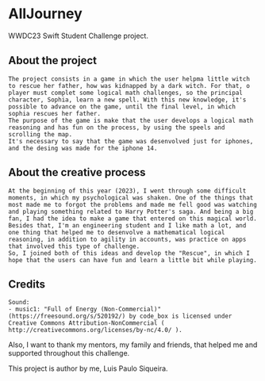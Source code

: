 # AllJourney

WWDC23 Swift Student Challenge project.

## About the project
```
The project consists in a game in which the user helpma little witch to rescue her father, how was kidnapped by a dark witch. For that, o player must complet some logical math challenges, so the principal character, Sophia, learn a new spell. With this new knowledge, it's possible to advance on the game, until the final level, in which sophia rescues her father.
The purpose of the game is make that the user develops a logical math reasoning and has fun on the process, by using the speels and scrolling the map.
It's necessary to say that the game was desenvolved just for iphones, and the desing was made for the iphone 14.
```

## About the creative process
```
At the beginning of this year (2023), I went through some difficult moments, in which my psychological was shaken. One of the things that most made me to forgot the problems and made me fell good was watching and playing something related to Harry Potter's saga. And being a big fan, I had the idea to make a game that entered on this magical world. 
Besides that, I'm an engineering student and I like math a lot, and one thing that helped me to desenvolve a mathematical logical reasoning, in addition to agility in accounts, was practice on apps that involved this type of challenge.
So, I joined both of this ideas and develop the "Rescue", in which I hope that the users can have fun and learn a little bit while playing.
```

## Credits
```
Sound:
- music1: "Full of Energy (Non-Commercial)" (https://freesound.org/s/520192/) by code_box is licensed under Creative Commons Attribution-NonCommercial ( http://creativecommons.org/licenses/by-nc/4.0/ ).
```

Also, I want to thank my mentors, my family and friends, that helped me and supported throughout this challenge.


This project is author by me, Luis Paulo Siqueira.

